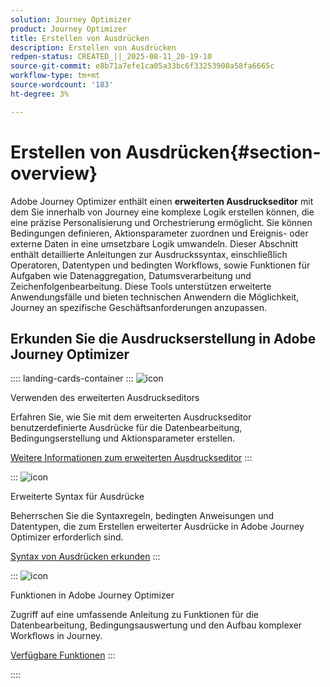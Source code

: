```yaml
---
solution: Journey Optimizer
product: Journey Optimizer
title: Erstellen von Ausdrücken
description: Erstellen von Ausdrücken
redpen-status: CREATED_||_2025-08-11_20-19-10
source-git-commit: e8b71a7efe1ca05a33bc6f33253900a58fa6665c
workflow-type: tm+mt
source-wordcount: '183'
ht-degree: 3%

---
```



# Erstellen von Ausdrücken{#section-overview}

Adobe Journey Optimizer enthält einen **erweiterten Ausdruckseditor** mit dem Sie innerhalb von Journey eine komplexe Logik erstellen können, die eine präzise Personalisierung und Orchestrierung ermöglicht. Sie können Bedingungen definieren, Aktionsparameter zuordnen und Ereignis- oder externe Daten in eine umsetzbare Logik umwandeln. Dieser Abschnitt enthält detaillierte Anleitungen zur Ausdruckssyntax, einschließlich Operatoren, Datentypen und bedingten Workflows, sowie Funktionen für Aufgaben wie Datenaggregation, Datumsverarbeitung und Zeichenfolgenbearbeitung. Diese Tools unterstützen erweiterte Anwendungsfälle und bieten technischen Anwendern die Möglichkeit, Journey an spezifische Geschäftsanforderungen anzupassen.

## Erkunden Sie die Ausdruckserstellung in Adobe Journey Optimizer

:::: landing-cards-container
:::
![icon](https://cdn.experienceleague.adobe.com/icons/screwdriver-wrench.svg)

Verwenden des erweiterten Ausdruckseditors

Erfahren Sie, wie Sie mit dem erweiterten Ausdruckseditor benutzerdefinierte Ausdrücke für die Datenbearbeitung, Bedingungserstellung und Aktionsparameter erstellen.

[Weitere Informationen zum erweiterten Ausdruckseditor](../using/building-journeys/expression/expressionadvanced.md)
:::

:::
![icon](https://cdn.experienceleague.adobe.com/icons/code-branch.svg)

Erweiterte Syntax für Ausdrücke

Beherrschen Sie die Syntaxregeln, bedingten Anweisungen und Datentypen, die zum Erstellen erweiterter Ausdrücke in Adobe Journey Optimizer erforderlich sind.

[Syntax von Ausdrücken erkunden](syntax-landing-page.md)
:::

:::
![icon](https://cdn.experienceleague.adobe.com/icons/puzzle-piece.svg)

Funktionen in Adobe Journey Optimizer

Zugriff auf eine umfassende Anleitung zu Funktionen für die Datenbearbeitung, Bedingungsauswertung und den Aufbau komplexer Workflows in Journey.

[Verfügbare Funktionen](main-functions-journey-landing-page.md)
:::

::::

